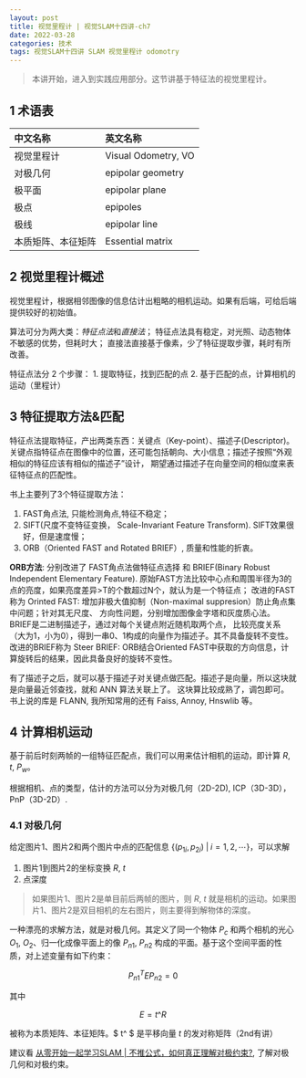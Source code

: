 ```yaml
---
layout: post
title: 视觉里程计 | 视觉SLAM十四讲-ch7
date: 2022-03-28
categories: 技术 
tags: 视觉SLAM十四讲 SLAM 视觉里程计 odomotry
---
```

> 本讲开始，进入到实践应用部分。这节讲基于特征法的视觉里程计。

## 1 术语表

| 中文名称 | 英文名称                                              |
| :------- | :---------------------------------------------------- |
| 视觉里程计 | Visual Odometry, VO                                  |
| 对极几何 | epipolar geometry                              |
| 极平面 | epipolar plane                              |
| 极点 | epipoles                              |
| 极线 | epipolar line                              |
| 本质矩阵、本征矩阵 | Essential matrix |

## 2 视觉里程计概述

视觉里程计，根据相邻图像的信息估计出粗略的相机运动。如果有后端，可给后端提供较好的初始值。

算法可分为两大类：*特征点法*和*直接法*； 特征点法具有稳定，对光照、动态物体不敏感的优势，但耗时大；
直接法直接基于像素，少了特征提取步骤，耗时有所改善。

特征点法分 2 个步骤： 1. 提取特征，找到匹配的点 2. 基于匹配的点，计算相机的运动（里程计） 

## 3 特征提取方法&匹配

特征点法提取特征，产出两类东西：关键点（Key-point）、描述子(Descriptor)。
关键点指特征点在图像中的位置，还可能包括朝向、大小信息；描述子按照“外观相似的特征应该有相似的描述子”设计，
期望通过描述子在向量空间的相似度来表征特征点的匹配性。

书上主要列了3个特征提取方法：

1. FAST角点法, 只能检测角点,特征不稳定；
2. SIFT(尺度不变特征变换， Scale-Invariant Feature Transform). SIFT效果很好，但是速度慢；
3. ORB（Oriented FAST and Rotated BRIEF）, 质量和性能的折衷。

**ORB方法**: 分别改进了 FAST角点法做特征点选择 和 BRIEF(Binary Robust Independent Elementary 
Feature). 原始FAST方法比较中心点和周围半径为3的点的亮度，如果亮度差异>T的个数超过N个，就认为是一个特征点；
改进的FAST称为 Orinted FAST: 增加非极大值抑制（Non-maximal suppresion）防止角点集中问题；针对其无尺度、
方向性问题，分别增加图像金字塔和灰度质心法。BRIEF是二进制描述子，通过对每个关键点附近随机取两个点，
比较亮度关系（大为1，小为0），得到一串0、1构成的向量作为描述子。其不具备旋转不变性。改进的BRIEF称为
Steer BRIEF: ORB结合Oriented FAST中获取的方向信息，计算旋转后的结果，因此具备良好的旋转不变性。

有了描述子之后，就可以基于描述子对关键点做匹配。描述子是向量，所以这块就是向量最近邻查找，就和 ANN 算法关联上了。
这块算比较成熟了，调包即可。书上说的库是 FLANN, 我所知常用的还有 Faiss, Annoy, Hnswlib 等。

## 4 计算相机运动

基于前后时刻两帧的一组特征匹配点，我们可以用来估计相机的运动，即计算 $R$, $t$, $P_w$。

根据相机、点的类型，估计的方法可以分为对极几何（2D-2D), ICP（3D-3D），PnP（3D-2D）.

### 4.1 对极几何

给定图片1、图片2和两个图片中点的匹配信息 $\{(p_{1i}, p_{2i})\; \vert\; i = 1, 2, \cdots\}$，可以求解

1. 图片1到图片2的坐标变换 $R$, $t$
2. 点深度

> 如果图片1、图片2是单目前后两帧的图片，则 $R$, $t$ 就是相机的运动。如果图片1、图片2是双目相机的左右图片，则主要得到解物体的深度。

一种漂亮的求解方法，就是对极几何。其定义了同一个物体 $P_c$ 和两个相机的光心 $O_1$, $O_2$、归一化成像平面上的像 $P_{n1}$, $P_{n2}$ 构成的平面。基于这个空间平面的性质，对上述变量有如下约束：

$$ P_{n1}^T E P_{n2} = 0 \tag{1. 对极约束}$$

其中 

$$ E = t\^ R \tag{2. 本质矩阵}$$

被称为本质矩阵、本征矩阵。$ t\^ $ 是平移向量 $t$ 的发对称矩阵（2nd有讲）


建议看 [从零开始一起学习SLAM | 不推公式，如何真正理解对极约束?][z21_eg], 了解对极几何和对极约束。

[z21_eg]: https://mp.weixin.qq.com/s?__biz=MzIxOTczOTM4NA==&mid=2247486151&idx=1&sn=2b322f466d916704b1070ece20e669db&chksm=97d7ef50a0a06646a984fcbf82870011ec10a9233899ee74fe8c09432517c5efaa285f1897c9&token=116551560&lang=zh_CN#rd "从零开始一起学习SLAM | 不推公式，如何真正理解对极约束?"
